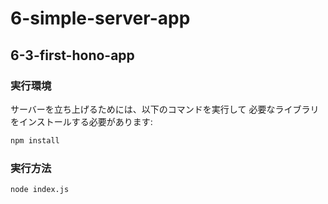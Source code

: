 # 6-simple-server-app
## 6-3-first-hono-app
### 実行環境
サーバーを立ち上げるためには、以下のコマンドを実行して
必要なライブラリをインストールする必要があります:
```bash
npm install
```

### 実行方法
```bash
node index.js
```

